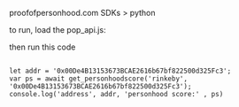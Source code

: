 proofofpersonhood.com SDKs > python

to run, load the pop_api.js:


then run this code

```

let addr = '0x00De4B13153673BCAE2616b67bf822500d325Fc3';
var ps = await get_personhoodscore('rinkeby', '0x00De4B13153673BCAE2616b67bf822500d325Fc3');
console.log('address', addr, 'personhood score:' , ps)

```
